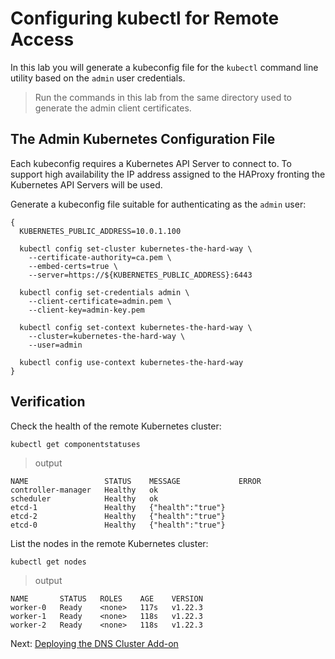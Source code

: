 # Configuring kubectl for Remote Access

In this lab you will generate a kubeconfig file for the `kubectl` command line utility based on the `admin` user credentials.

> Run the commands in this lab from the same directory used to generate the admin client certificates.

## The Admin Kubernetes Configuration File

Each kubeconfig requires a Kubernetes API Server to connect to. To support high availability the IP address assigned to the HAProxy fronting the Kubernetes API Servers will be used.

Generate a kubeconfig file suitable for authenticating as the `admin` user:

```
{
  KUBERNETES_PUBLIC_ADDRESS=10.0.1.100

  kubectl config set-cluster kubernetes-the-hard-way \
    --certificate-authority=ca.pem \
    --embed-certs=true \
    --server=https://${KUBERNETES_PUBLIC_ADDRESS}:6443

  kubectl config set-credentials admin \
    --client-certificate=admin.pem \
    --client-key=admin-key.pem

  kubectl config set-context kubernetes-the-hard-way \
    --cluster=kubernetes-the-hard-way \
    --user=admin

  kubectl config use-context kubernetes-the-hard-way
}
```

## Verification

Check the health of the remote Kubernetes cluster:

```
kubectl get componentstatuses
```

> output

```
NAME                 STATUS    MESSAGE             ERROR
controller-manager   Healthy   ok
scheduler            Healthy   ok
etcd-1               Healthy   {"health":"true"}
etcd-2               Healthy   {"health":"true"}
etcd-0               Healthy   {"health":"true"}
```

List the nodes in the remote Kubernetes cluster:
```
kubectl get nodes
```

> output

```
NAME       STATUS   ROLES    AGE    VERSION
worker-0   Ready    <none>   117s   v1.22.3
worker-1   Ready    <none>   118s   v1.22.3
worker-2   Ready    <none>   118s   v1.22.3
```

Next: [Deploying the DNS Cluster Add-on](11-dns-addon.md)
